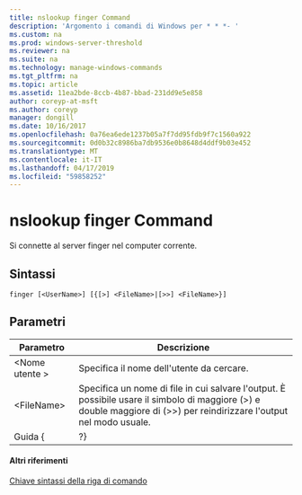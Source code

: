```yaml
---
title: nslookup finger Command
description: 'Argomento i comandi di Windows per * * *- '
ms.custom: na
ms.prod: windows-server-threshold
ms.reviewer: na
ms.suite: na
ms.technology: manage-windows-commands
ms.tgt_pltfrm: na
ms.topic: article
ms.assetid: 11ea2bde-8ccb-4b87-bbad-231dd9e5e858
author: coreyp-at-msft
ms.author: coreyp
manager: dongill
ms.date: 10/16/2017
ms.openlocfilehash: 0a76ea6ede1237b05a7f7dd95fdb9f7c1560a922
ms.sourcegitcommit: 0d0b32c8986ba7db9536e0b8648d4ddf9b03e452
ms.translationtype: MT
ms.contentlocale: it-IT
ms.lasthandoff: 04/17/2019
ms.locfileid: "59858252"
---
```

# <a name="nslookup-finger-command"></a>nslookup finger Command



Si connette al server finger nel computer corrente.

## <a name="syntax"></a>Sintassi

```
finger [<UserName>] [{[>] <FileName>|[>>] <FileName>}]
```

## <a name="parameters"></a>Parametri

|Parametro|Descrizione|
|---------|-----------|
|\<Nome utente >|Specifica il nome dell'utente da cercare.|
|\<FileName>|Specifica un nome di file in cui salvare l'output. È possibile usare il simbolo di maggiore (>) e double maggiore di (>>) per reindirizzare l'output nel modo usuale.|
|Guida { | ?}|Viene visualizzato un breve riepilogo di **nslookup** sottocomandi.|

#### <a name="additional-references"></a>Altri riferimenti

[Chiave sintassi della riga di comando](command-line-syntax-key.md)